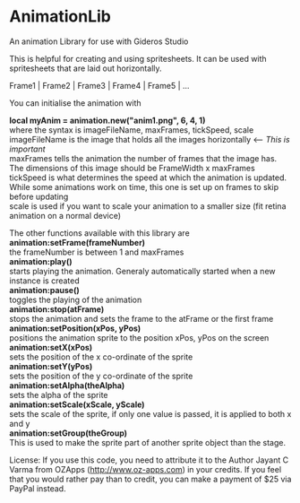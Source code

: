 AnimationLib
============

An animation Library for use with Gideros Studio

This is helpful for creating and using spritesheets. It can be used with spritesheets that are laid out horizontally.

Frame1 | Frame2 | Frame3 | Frame4 | Frame5 | ...

You can initialise the animation with

<b>local myAnim = animation.new("anim1.png", 6, 4, 1)</b><br>
where the syntax is imageFileName, maxFrames, tickSpeed, scale<br>
  imageFileName is the image that holds all the images horizontally <-- <i>This is important</i><br>
  maxFrames tells the animation the number of frames that the image has. <br>
      The dimensions of this image should be FrameWidth x maxFrames<br>
  tickSpeed is what determines the speed at which the animation is updated. <br>
      While some animations work on time, this one is set up on frames to skip before updating<br>
  scale is used if you want to scale your animation to a smaller size (fit retina animation on a normal device)<br>

The other functions available with this library are<br>
  <b>animation:setFrame(frameNumber)</b><br>
    the frameNumber is between 1 and maxFrames<br>
  <b>animation:play()</b><br>
    starts playing the animation. Generaly automatically started when a new instance is created<br>
  <b>animation:pause()</b><br>
    toggles the playing of the animation<br>
  <b>animation:stop(atFrame)</b><br>
    stops the animation and sets the frame to the atFrame or the first frame<br>
  <b>animation:setPosition(xPos, yPos)</b><br>
    positions the animation sprite to the position xPos, yPos on the screen<br>
  <b>animation:setX(xPos)</b><br>
    sets the position of the x co-ordinate of the sprite<br>
  <b>animation:setY(yPos)</b><br>
    sets the position of the y co-ordinate of the sprite<br>
  <b>animation:setAlpha(theAlpha)</b><br>
    sets the alpha of the sprite<br>
  <b>animation:setScale(xScale, yScale)</b><br>
    sets the scale of the sprite, if only one value is passed, it is applied to both x and y<br>
  <b>animation:setGroup(theGroup)</b><br>
    This is used to make the sprite part of another sprite object than the stage.<br>

License: If you use this code, you need to attribute it to the Author Jayant C Varma from OZApps (http://www.oz-apps.com) in your credits.
If you feel that you would rather pay than to credit, you can make a payment of $25 via PayPal instead.